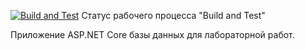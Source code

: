 [![Build and Test](https://github.com/guranik/MRAWebApp/actions/workflows/main.yml/badge.svg)](https://github.com/guranik/MRAWebApp/actions/workflows/main.yml)
Статус рабочего процесса "Build and Test"

Приложение ASP.NET Core базы данных для лабораторной работ.
